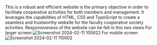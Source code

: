This is a robust and efficient website is the primary objective in order to facilitate cooperative activities for both members and management. It leverages the capabilities of HTML, CSS and TypeScript to create a seamless and trustworthy website for the faculty cooperative society activities.
Responsiveness of the website can be felt in this two views
For larger screen ![Screenshot 2024-02-11 105922](https://github.com/ojogunemmy/Cooperative-Society/assets/39580043/e648b8e6-e6e0-4c18-bb43-8d49dec83f9d)
For mobile screen ![Screenshot 2024-02-11 110002](https://github.com/ojogunemmy/Cooperative-Society/assets/39580043/63f2e791-cc40-4cbf-8199-870a6a72eb06)
